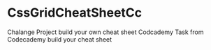 # CssGridCheatSheetCc
Chalange Project build your own cheat sheet Codcademy
Task from Codecademy build your cheat sheet
